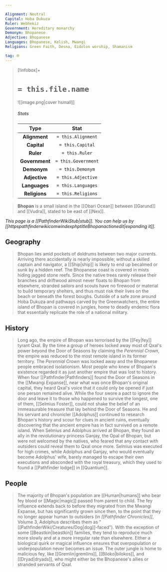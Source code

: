 ```yaml
---

Alignment: Neutral
Capital: Hoba Dukuza
Ruler: Webhekiz
Government: Hereditary monarchy
Demonym: Bhopanese
Adjective: Bhopanese
Languages: Bhopanese, Kelish, Mwangi
Religions: Green Faith, Desna, Eidolon worship, Shamanism

tag: 🌐
---
```


> [!infobox]+
> #  `= this.file.name`
> ![[image.png|cover hsmall]]
> ##### Stats
> Type | Stat |
> :---:|:---:|
> **Alignment** | `= this.Alignment` |
> **Capital** | `= this.Capital` |
> **Ruler** | `= this.Ruler` |
> **Government** | `= this.Government` |
> **Demonym** | `= this.Demonym` |
> **Adjective** | `= this.Adjective` |
> **Languages** | `= this.Languages` |
> **Religions** | `= this.Religions` |



> **Bhopan** is a small island in the [[Obari Ocean]] between [[Garund]] and [[Vudra]], stated to be east of [[Nex]].



*This page is a [[PathfinderWikiStub|stub]]. You can help us by [[httpspathfinderwikicomwindexphptitleBhopanactionedit|expanding it]].*



## Geography

> Bhopan lies amid pockets of doldrums between two major currents. Arriving there accidentally is nearly impossible; without a skilled captain and navigator, a [[Ship|ship]] is likely to end up becalmed or sunk by a hidden reef. The Bhopanese coast is covered in mists hiding jagged stone reefs. Since the native trees rarely release their branches and driftwood almost never floats to Bhopan from elsewhere, stranded sailors and scouts have no firewood or material to build temporary shelters, and thus must risk their lives on the beach or beneath the forest boughs.
> Outside of a safe zone around Hoba Dukuza and pathways carved by the Greenwatchers, the entire island of Bhopan is covered in jungles, home to deadly endemic flora that essentially replicate the role of a national military.


## History

> Long ago, the empire of Bhopan was terrorised by the [[Fey|fey]] tyrant Qxal. By the time a group of heroes locked away most of Qxal's power beyond the Door of Seasons by claiming the *Perennial Crown*, the empire was reduced to the most remote island in its former territory. The *Perennial Crown* was locked away and the Bhopanese people embraced isolationism. Most people who knew of Bhopan's existence regarded it as just another empire that was lost to history.
> When four [[Pathfinder|Pathfinders]] found the Door of Seasons in the [[Mwangi Expanse]], near what was once Bhopan's original capital, they heard Qxal's voice that it could only be opened if just one person remained alive. While the four swore a pact to ignore the door and leave it to those who happened to survive the longest, one of them, [[Selmius Foster]], could not shake the belief of an immeasurable treasure that lay behind the Door of Seasons. He and his servant and chronicler [[Adolphus]] continued to research Bhopan's history and scour for clues in ancient ruins, eventually discovering that the ancient empire has in fact survived on a remote island.
> When Selmius and Adolphus arrived at Bhopan, they found an ally in the revolutionary princess Ganjay, the Opal of Bhopan, but were not welcomed by the natives, who feared that any contact with outsiders could reveal them to Qxal once more. Selmius was executed for high crimes, while Adolphus and Ganjay, who would eventually become Adolphus' wife, barely managed to escape their own executions and absconded with the royal treasury, which they used to found a [[Pathfinder lodge]] in [[Quantium]].


## People

> The majority of Bhopan's population are [[Human|humans]] who bear fey blood or [[Magic|magic]] passed from parent to child. The fey influence extends back to before they migrated from the Mwangi Expanse, but has significantly grown since then, to the point that they no longer appear human to outsiders (in *[[Pathfinder Chronicles]]*, Volume 3, Adolphus describes them as "[[PathfinderWiki/Creatures/Dog|dog]]-faced").
> With the exception of some [[Beastkin|beastkin]] families, they tend to reproduce much more slowly and at a more irregular rate than elsewhere. Either a biological quirk or magical influence ensures that overpopulation or underpopulation never becomes an issue.
> The outer jungle is home to malicious fey, like [[Gremlin|gremlins]], [[Biloko|bilokos]], and [[Dryad|dryads]], who might either be the Bhopanese's allies or stranded servants of Qxal.







